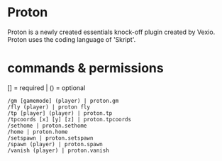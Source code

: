 # Proton

Proton is a newly created essentials knock-off plugin created by Vexio. Proton uses the coding language of 'Skript'.

# commands & permissions

[] = required | () = optional

```
/gm [gamemode] (player) | proton.gm
/fly (player) | proton fly
/tp [player] (player) | proton.tp
/tpcoords [x] [y] [z] | proton.tpcoords
/sethome | proton.sethome
/home | proton.home
/setspawn | proton.setspawn
/spawn (player) | proton.spawn
/vanish (player) | proton.vanish
```
